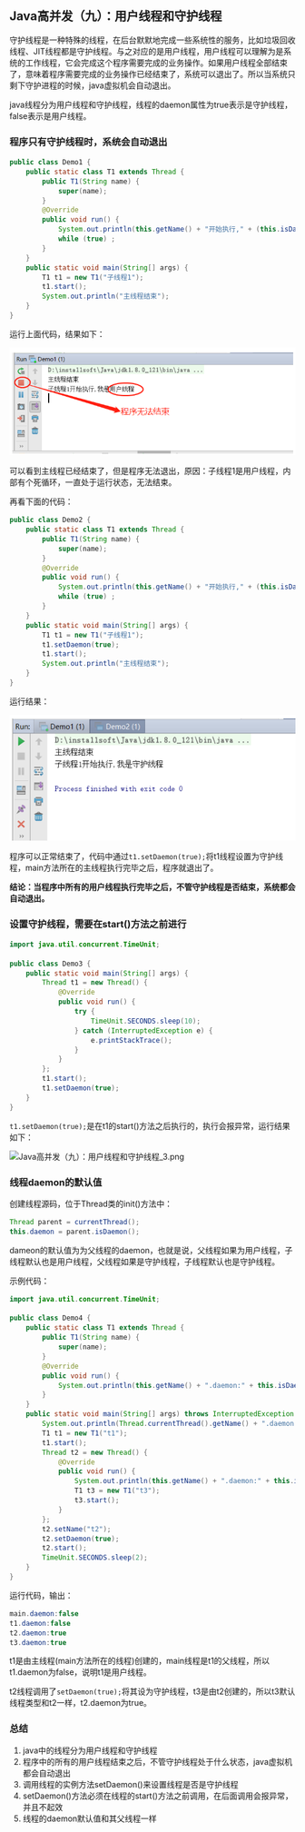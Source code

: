 ## Java高并发（九）：用户线程和守护线程

守护线程是一种特殊的线程，在后台默默地完成一些系统性的服务，比如垃圾回收线程、JIT线程都是守护线程。与之对应的是用户线程，用户线程可以理解为是系统的工作线程，它会完成这个程序需要完成的业务操作。如果用户线程全部结束了，意味着程序需要完成的业务操作已经结束了，系统可以退出了。所以当系统只剩下守护进程的时候，java虚拟机会自动退出。

java线程分为用户线程和守护线程，线程的daemon属性为true表示是守护线程，false表示是用户线程。

### 程序只有守护线程时，系统会自动退出

```java
public class Demo1 {
    public static class T1 extends Thread {
        public T1(String name) {
            super(name);
        }
        @Override
        public void run() {
            System.out.println(this.getName() + "开始执行," + (this.isDaemon() ? "我是守护线程" : "我是用户线程"));
            while (true) ;
        }
    }
    public static void main(String[] args) {
        T1 t1 = new T1("子线程1");
        t1.start();
        System.out.println("主线程结束");
    }
}
```

运行上面代码，结果如下：

![Java高并发（九）：用户线程和守护线程_1.png](./pics/Java高并发（九）：用户线程和守护线程_1.png)

可以看到主线程已经结束了，但是程序无法退出，原因：子线程1是用户线程，内部有个死循环，一直处于运行状态，无法结束。

再看下面的代码：

```java
public class Demo2 {
    public static class T1 extends Thread {
        public T1(String name) {
            super(name);
        }
        @Override
        public void run() {
            System.out.println(this.getName() + "开始执行," + (this.isDaemon() ? "我是守护线程" : "我是用户线程"));
            while (true) ;
        }
    }
    public static void main(String[] args) {
        T1 t1 = new T1("子线程1");
        t1.setDaemon(true);
        t1.start();
        System.out.println("主线程结束");
    }
}
```

运行结果：

![Java高并发（九）：用户线程和守护线程_2.png](./pics/Java高并发（九）：用户线程和守护线程_2.png)

程序可以正常结束了，代码中通过```t1.setDaemon(true);```将t1线程设置为守护线程，main方法所在的主线程执行完毕之后，程序就退出了。

**结论：当程序中所有的用户线程执行完毕之后，不管守护线程是否结束，系统都会自动退出。**

### 设置守护线程，需要在start()方法之前进行

```java
import java.util.concurrent.TimeUnit;

public class Demo3 {
    public static void main(String[] args) {
        Thread t1 = new Thread() {
            @Override
            public void run() {
                try {
                    TimeUnit.SECONDS.sleep(10);
                } catch (InterruptedException e) {
                    e.printStackTrace();
                }
            }
        };
        t1.start();
        t1.setDaemon(true);
    }
}
```

```t1.setDaemon(true);```是在t1的start()方法之后执行的，执行会报异常，运行结果如下：

![Java高并发（九）：用户线程和守护线程_3.png](./pics/Java高并发（九）：用户线程和守护线程_3.png)

### 线程daemon的默认值

创建线程源码，位于Thread类的init()方法中：

```java
Thread parent = currentThread();
this.daemon = parent.isDaemon();
```

dameon的默认值为为父线程的daemon，也就是说，父线程如果为用户线程，子线程默认也是用户线程，父线程如果是守护线程，子线程默认也是守护线程。

示例代码：

```java
import java.util.concurrent.TimeUnit;

public class Demo4 {
    public static class T1 extends Thread {
        public T1(String name) {
            super(name);
        }
        @Override
        public void run() {
            System.out.println(this.getName() + ".daemon:" + this.isDaemon());
        }
    }
    public static void main(String[] args) throws InterruptedException {
        System.out.println(Thread.currentThread().getName() + ".daemon:" + Thread.currentThread().isDaemon());
        T1 t1 = new T1("t1");
        t1.start();
        Thread t2 = new Thread() {
            @Override
            public void run() {
                System.out.println(this.getName() + ".daemon:" + this.isDaemon());
                T1 t3 = new T1("t3");
                t3.start();
            }
        };
        t2.setName("t2");
        t2.setDaemon(true);
        t2.start();
        TimeUnit.SECONDS.sleep(2);
    }
}
```

运行代码，输出：

```java
main.daemon:false
t1.daemon:false
t2.daemon:true
t3.daemon:true
```

t1是由主线程(main方法所在的线程)创建的，main线程是t1的父线程，所以t1.daemon为false，说明t1是用户线程。

t2线程调用了```setDaemon(true);```将其设为守护线程，t3是由t2创建的，所以t3默认线程类型和t2一样，t2.daemon为true。

### 总结

1. java中的线程分为用户线程和守护线程
2. 程序中的所有的用户线程结束之后，不管守护线程处于什么状态，java虚拟机都会自动退出
3. 调用线程的实例方法setDaemon()来设置线程是否是守护线程
4. setDaemon()方法必须在线程的start()方法之前调用，在后面调用会报异常，并且不起效
5. 线程的daemon默认值和其父线程一样